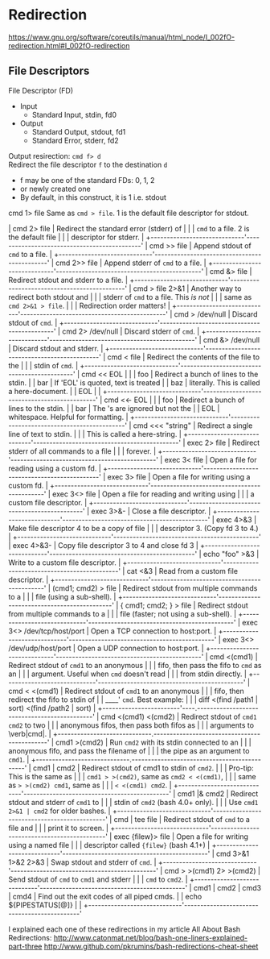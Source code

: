# Redirection

https://www.gnu.org/software/coreutils/manual/html_node/I_002fO-redirection.html#I_002fO-redirection


## File Descriptors

File Descriptor (FD) 
* Input
  - Standard Input, stdin, fd0
* Output
  - Standard Output, stdout, fd1
  - Standard Error, stderr, fd2


Output resirection: `cmd f> d`    
Redirect the file descriptor `f` to the destination `d`
* f may be one of the standard FDs: 0, 1, 2
* or newly created one
* By default, in this construct, it is 1 i.e. stdout


cmd 1> file
Same as `cmd > file`. 1 is the default file descriptor for stdout.



| cmd 2> file                 | Redirect the standard error (stderr) of     |
|                             | `cmd` to a file. 2 is the default file      |
|                             | descriptor for stderr.                      |
+-----------------------------'---------------------------------------------'
| cmd >> file                 | Append stdout of `cmd` to a file.           |
+-----------------------------'---------------------------------------------'
| cmd 2>> file                | Append stderr of `cmd` to a file.           |
+-----------------------------'---------------------------------------------'
| cmd &> file                 | Redirect stdout and stderr to a file.       |
+-----------------------------'---------------------------------------------'
| cmd > file 2>&1             | Another way to redirect both stdout and     |
|                             | stderr of `cmd` to a file. This *is not*    |
|                             | same as `cmd 2>&1 > file`.                  |
|                             | Redirection order matters!                  |
+-----------------------------'---------------------------------------------'
| cmd > /dev/null             | Discard stdout of `cmd`.                    |
+-----------------------------'---------------------------------------------'
| cmd 2> /dev/null            | Discard stderr of `cmd`.                    |
+-----------------------------'---------------------------------------------'
| cmd &> /dev/null            | Discard stdout and stderr.                  |
+-----------------------------'---------------------------------------------'
| cmd < file                  | Redirect the contents of the file to the    |
|                             | stdin of `cmd`.                             |
+-----------------------------'---------------------------------------------'
| cmd << EOL                  |                                             |
| foo                         | Redirect a bunch of lines to the stdin.     |
| bar                         | If 'EOL' is quoted, text is treated         |
| baz                         | literally. This is called a here-document.  |
| EOL                         |                                             |
+-----------------------------'---------------------------------------------'
| cmd <<- EOL                 |                                             |
| <tab>foo                    | Redirect a bunch of lines to the stdin.     |
| <tab><tab>bar               | The <tab>'s are ignored but not the         |
| EOL                         | whitespace. Helpful for formatting.         |
+-----------------------------'---------------------------------------------'
| cmd <<< "string"            | Redirect a single line of text to stdin.    |
|                             | This is called a here-string.               |
+-----------------------------'---------------------------------------------'
| exec 2> file                | Redirect stderr of all commands to a file   |
|                             | forever.                                    |
+-----------------------------'---------------------------------------------'
| exec 3< file                | Open a file for reading using a custom fd.  |
+-----------------------------'---------------------------------------------'
| exec 3> file                | Open a file for writing using a custom fd.  |
+-----------------------------'---------------------------------------------'
| exec 3<> file               | Open a file for reading and writing using   |
|                             | a custom file descriptor.                   |
+-----------------------------'---------------------------------------------'
| exec 3>&-                   | Close a file descriptor.                    |
+-----------------------------'---------------------------------------------'
| exec 4>&3                   | Make file descriptor 4 to be a copy of file |
|                             | descriptor 3. (Copy fd 3 to 4.)             |
+-----------------------------'---------------------------------------------'
| exec 4>&3-                  | Copy file descriptor 3 to 4 and close fd 3  |
+-----------------------------'---------------------------------------------'
| echo "foo" >&3              | Write to a custom file descriptor.          |
+-----------------------------'---------------------------------------------'
| cat <&3                     | Read from a custom file descriptor.         |
+-----------------------------'---------------------------------------------'
| (cmd1; cmd2) > file         | Redirect stdout from multiple commands to a |
|                             | file (using a sub-shell).                   |
+-----------------------------'---------------------------------------------'
| { cmd1; cmd2; } > file      | Redirect stdout from multiple commands to a |
|                             | file (faster; not using a sub-shell).       |
+-----------------------------'---------------------------------------------'
| exec 3<> /dev/tcp/host/port | Open a TCP connection to host:port.         |
+-----------------------------'---------------------------------------------'
| exec 3<> /dev/udp/host/port | Open a UDP connection to host:port.         |
+-----------------------------'---------------------------------------------'
| cmd <(cmd1)                 | Redirect stdout of `cmd1` to an anonymous   |
|                             | fifo, then pass the fifo to `cmd` as an     |
|                             | argument. Useful when `cmd` doesn't read    |
|                             | from stdin directly.                        |
+-----------------------------'---------------------------------------------'
| cmd < <(cmd1)               | Redirect stdout of `cmd1` to an anonymous   |
|                             | fifo, then redirect the fifo to stdin of    |
|                         ____' `cmd`. Best example:                        |
|                        | diff <(find /path1 | sort) <(find /path2 | sort) |
+------------------------'----.---------------------------------------------'
| cmd <(cmd1) <(cmd2)         | Redirect stdout of `cmd1` `cmd2` to two     |
|                             | anonymous fifos, then pass both fifos as    |
|                             | arguments to \verb|cmd|.                    |
+-----------------------------.---------------------------------------------'
| cmd1 >(cmd2)                | Run `cmd2` with its stdin connected to an   |
|                             | anonymous fifo, and pass the filename of    |
|                             | the pipe as an argument to `cmd1`.          |
+-----------------------------.---------------------------------------------'
| cmd1 | cmd2                 | Redirect stdout of cmd1 to stdin of `cmd2`. |
|                             | Pro-tip: This is the same as                |
|                             | `cmd1 > >(cmd2)`, same as `cmd2 < <(cmd1)`, |
|                             | same as `> >(cmd2) cmd1`, same as           |
|                             | `< <(cmd1) cmd2`.                           |
+-----------------------------'---------------------------------------------'
| cmd1 |& cmd2                | Redirect stdout and stderr of `cmd1` to     |
|                             | stdin of `cmd2` (bash 4.0+ only).           |
|                             | Use `cmd1 2>&1 | cmd2` for older bashes.    |
+-----------------------------'---------------------------------------------'
| cmd | tee file              | Redirect stdout of `cmd` to a file and      |
|                             | print it to screen.                         |
+-----------------------------'---------------------------------------------'
| exec {filew}> file          | Open a file for writing using a named file  |
|                             | descriptor called `{filew}` (bash 4.1+)     |
+-----------------------------'---------------------------------------------'
| cmd 3>&1 1>&2 2>&3          | Swap stdout and stderr of `cmd`.            |
+-----------------------------'---------------------------------------------'
| cmd > >(cmd1) 2> >(cmd2)    | Send stdout of `cmd` to `cmd1` and stderr   |
|                             | `cmd` to `cmd2`.                            |
+-----------------------------'---------------------------------------------'
| cmd1 | cmd2 | cmd3 | cmd4   | Find out the exit codes of all piped cmds.  |
| echo ${PIPESTATUS[@]}       |                                             |
+-----------------------------'---------------------------------------------'


I explained each one of these redirections in my article All About Bash Redirections:
http://www.catonmat.net/blog/bash-one-liners-explained-part-three
http://www.github.com/pkrumins/bash-redirections-cheat-sheet
